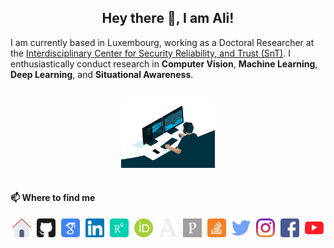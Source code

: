 <h2 style="text-align: center;">Hey there 👋, I am Ali!</h2>

I am currently based in Luxembourg, working as a Doctoral Researcher at the [Interdisciplinary Center for Security Reliability, and Trust (SnT)](https://wwwen.uni.lu/snt "Interdisciplinary Center for Security Reliability, and Trust (SnT)"). I enthusiastically conduct research in **Computer Vision**, **Machine Learning**, **Deep Learning**, and **Situational Awareness**.

<p align="center">
    <img src="programmer.gif" width="150px" alt="Programmer" style="margin: 15px; justify-content: center;"/>
</p>

#### 📫 Where to find me

<div style="display: grid; gap: 4px; grid-auto-flow: column;" align="center">
    <a href="https://wwwen.uni.lu/snt/people/ali_tourani" target="_blank"><img src="logos/home.svg" width="30px" alt="Home" /></a>
    <a href="https://github.com/alitourani" target="_blank"><img src="logos/github.svg" width="30px" alt="GitHub" /></a>
    <a href="http://scholar.google.com/citations?user=_VkNRkUAAAAJ&hl=en" target="_blank"><img src="logos/gscholar.svg" width="30px" alt="Google Scholar" /></a>
    <a href="https://ir.linkedin.com/in/alitourani" target="_blank"><img src="logos/linkedin.svg" width="30px" alt="LinkedIn" /></a>
    <a href="https://www.researchgate.net/profile/Ali_Tourani" target="_blank"><img src="logos/researchgate.svg" width="30px" alt="Researchgate" /></a>
    <a href="https://orcid.org/0000-0002-6955-1172" target="_blank"><img src="logos/orcid.svg" width="30px" alt="ORCID" /></a>
    <a href="https://uni-lu.academia.edu/AliTourani" target="_blank"><img src="logos/academia.svg" width="30px" alt="Academia" /></a>
    <a href="https://publons.com/researcher/4901888/ali-tourani/" target="_blank"><img src="logos/publons.svg" width="30px" alt="Publons" /></a>
    <a href="https://stackoverflow.com/users/2425822/alex-trn" target="_blank"><img src="logos/stackoverflow.svg" width="30px" alt="StackOverflow" /></a>
    <a href="https://twitter.com/a_tourani" target="_blank"><img src="logos/twitter.svg" width="30px" alt="Twitter" /></a>
    <a href="https://www.instagram.com/alitourani_" target="_blank"><img src="logos/instagram.svg" width="30px" alt="Instagram" /></a>
    <a href="https://www.facebook.com/ali.tourani/" target="_blank"><img src="logos/facebook.svg" width="30px" alt="Facebook" /></a>
    <a href="https://www.youtube.com/channel/UCYdzpT7xd0IJl0u7OF7uZ6A" target="_blank"><img src="logos/youtube.svg" width="30px" alt="YouTube" /></a>
</div>
